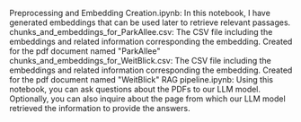 Preprocessing and Embedding Creation.ipynb: In this notebook, I have generated embeddings that can be used later to retrieve relevant passages.
chunks_and_embeddings_for_ParkAllee.csv: The CSV file including the embeddings and related information corresponding the embedding. Created for the pdf document named "ParkAllee"
chunks_and_embeddings_for_WeitBlick.csv: The CSV file including the embeddings and related information corresponding the embedding. Created for the pdf document named "WeitBlick"
RAG pipeline.ipynb: Using this notebook, you can ask questions about the PDFs to our LLM model. Optionally, you can also inquire about the page from which our LLM model retrieved the information to provide the answers.
